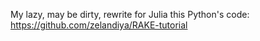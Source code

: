 
My lazy, may be dirty, rewrite for Julia this Python's code: https://github.com/zelandiya/RAKE-tutorial


